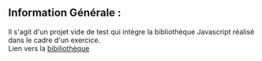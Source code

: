 ## Information Générale :

Il s'agit d'un projet vide de test qui intègre la bibliothèque Javascript réalisé dans le cadre d'un exercice. <br>
Lien vers la [bibiliothèque](https://github.com/Kierha/calendar_service_web)
